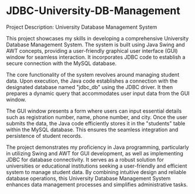 # JDBC-University-DB-Management

Project Description: University Database Management System

This project showcases my skills in developing a comprehensive University Database Management System. The system is built using Java Swing and AWT concepts, providing a user-friendly graphical user interface (GUI) window for seamless interaction. It incorporates JDBC code to establish a secure connection with the MySQL database.

The core functionality of the system revolves around managing student data. Upon execution, the Java code establishes a connection with the designated database named "jdbc_db" using the JDBC driver. It then prepares a dynamic query that accommodates user input data from the GUI window.

The GUI window presents a form where users can input essential details such as registration number, name, phone number, and city. Once the user submits the data, the Java code efficiently stores it in the "students" table within the MySQL database. This ensures the seamless integration and persistence of student records.

The project demonstrates my proficiency in Java programming, particularly in utilizing Swing and AWT for GUI development, as well as implementing JDBC for database connectivity. It serves as a robust solution for universities or educational institutions seeking a user-friendly and efficient system to manage student data. By combining intuitive design and reliable database operations, this University Database Management System enhances data management processes and simplifies administrative tasks.
